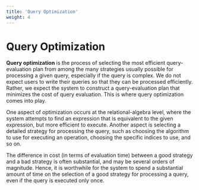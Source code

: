 ```yaml
---
title: 'Query Optimization'
weight: 4
---
```


# Query Optimization

**Query optimization** is the process of selecting the most efficient query-evaluation plan from among the many strategies usually possible for processing a given query, especially if the query is complex. We do not expect users to write their queries so that they can be processed efficiently. Rather, we expect the system to construct a query-evaluation plan that minimizes the cost of query evaluation. This is where query optimization comes into play.

One aspect of optimization occurs at the relational-algebra level, where the system attempts to find an expression that is equivalent to the given expression, but more efficient to execute. Another aspect is selecting a detailed strategy for processing the query, such as choosing the algorithm to use for executing an operation, choosing the specific indices to use, and so on.

The difference in cost (in terms of evaluation time) between a good strategy and a bad strategy is often substantial, and may be several orders of magnitude. Hence, it is worthwhile for the system to spend a substantial amount of time on the selection of a good strategy for processing a query, even if the query is executed only once.


